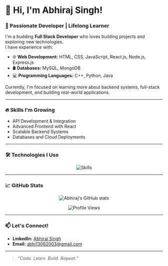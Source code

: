  # 👋 Hi, I'm Abhiraj Singh!

### 🚀 Passionate Developer | Lifelong Learner

I'm a budding **Full Stack Developer** who loves building projects and exploring new technologies.  
I have experience with:

- 🌐 **Web Development:** HTML, CSS, JavaScript, React.js, Node.js, Express.js
- 🛢️ **Databases:** MySQL, MongoDB
- 💻 **Programming Languages:** C++, Python, Java

Currently, I'm focused on learning more about backend systems, full-stack development, and building real-world applications.

---

### 🔥 Skills I'm Growing
- API Development & Integration
- Advanced Frontend with React
- Scalable Backend Systems
- Databases and Cloud Deployments

---

### 🛠️ Technologies I Use
<p align="center">
  <img src="https://skillicons.dev/icons?i=html,css,js,react,nodejs,express,mongodb,mysql,java,cpp,python" alt="Skills" />
</p>

---

### 📈 GitHub Stats

<p align="center">
  <img src="https://github-readme-stats.vercel.app/api?username=AbhirajSingh-1&show_icons=true&theme=radical" alt="Abhiraj's GitHub stats" />
</p>

<p align="center">
  <img src="https://komarev.com/ghpvc/?username=AbhirajSingh-1&label=Profile%20views&color=0e75b6&style=flat" alt="Profile Views" />
</p>

---

### 📫 Let's Connect!

- **LinkedIn:** [Abhiraj Singh](https://www.linkedin.com/in/abhirajsingh1306/)
- **Email:** [abhi13062003@gmail.com](mailto:abhi13062003@gmail.com)

---

> _“Code. Learn. Build. Repeat.”_

